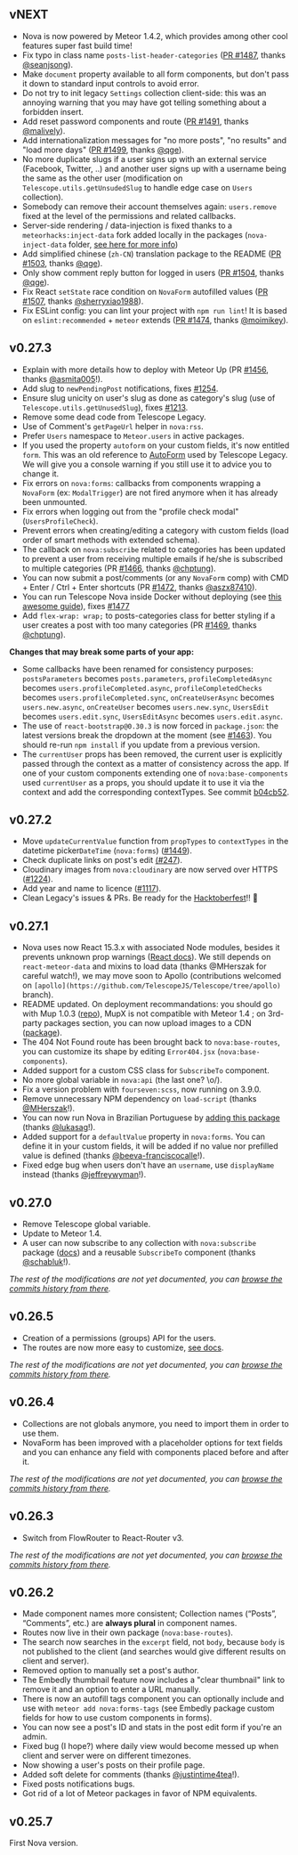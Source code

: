 ## vNEXT

- Nova is now powered by Meteor 1.4.2, which provides among other cool features super fast build time!
- Fix typo in class name `posts-list-header-categories` ([PR #1487](https://github.com/TelescopeJS/Telescope/pull/1487), thanks [@seanjsong](https://github.com/seanjsong)).
- Make `document` property available to all form components, but don't pass it down to standard input controls to avoid error.
- Do not try to init legacy `Settings` collection client-side: this was an annoying warning that you may have got telling something about a forbidden insert.
- Add reset password components and route ([PR #1491](https://github.com/TelescopeJS/Telescope/pull/1491), thanks [@malively](https://github.com/malively)).
- Add internationalization messages for "no more posts", "no results" and "load more days" ([PR #1499](https://github.com/TelescopeJS/Telescope/pull/1499), thanks [@qge](https://github.com/qge)).
- No more duplicate slugs if a user signs up with an external service (Facebook, Twitter, ..) and another user signs up with a username being the same as the other user (modification on `Telescope.utils.getUnsudedSlug` to handle edge case on `Users` collection).
- Somebody can remove their account themselves again: `users.remove` fixed at the level of the permissions and related callbacks.
- Server-side rendering / data-injection is fixed thanks to a `meteorhacks:inject-data` fork added locally in the packages (`nova-inject-data` folder, [see here for more info](https://github.com/TelescopeJS/Telescope/commit/f988686653b21896c3f5d321f30c34c1b5778628#diff-8f4ee0b18f5c4673b79684ee3c7d2430))
- Add simplified chinese (`zh-CN`) translation package to the README ([PR #1503](https://github.com/TelescopeJS/Telescope/pull/1503), thanks [@qge](https://github.com/qge)).
- Only show comment reply button for logged in users ([PR #1504](https://github.com/TelescopeJS/Telescope/pull/1504), thanks [@qge](https://github.com/qge)).
- Fix React `setState` race condition on `NovaForm` autofilled values ([PR #1507](https://github.com/TelescopeJS/Telescope/pull/1507), thanks [@sherryxiao1988](https://github.com/sherryxiao1988)).
- Fix ESLint config: you can lint your project with `npm run lint`! It is based on `eslint:recommended` + `meteor` extends ([PR #1474](https://github.com/TelescopeJS/Telescope/pull/1474), thanks [@moimikey](https://github.com/moimikey)).

## v0.27.3

- Explain with more details how to deploy with Meteor Up (PR [#1456](https://github.com/TelescopeJS/Telescope/pull/1456), thanks [@asmita005](https://github.com/asmita005)!).
- Add slug to `newPendingPost` notifications, fixes [#1254](https://github.com/TelescopeJS/Telescope/issues/1254).
- Ensure slug unicity on user's slug as done as category's slug (use of `Telescope.utils.getUnusedSlug`), fixes [#1213](https://github.com/TelescopeJS/Telescope/issues/1213).
- Remove some dead code from Telescope Legacy.
- Use of Comment's `getPageUrl` helper in `nova:rss`.
- Prefer `Users` namespace to `Meteor.users` in active packages.
- If you used the property `autoform` on your custom fields, it's now entitled `form`. This was an old reference to [AutoForm](https://github.com/aldeed/meteor-autoform) used by Telescope Legacy. We will give you a console warning if you still use it to advice you to change it.
- Fix errors on `nova:forms`: callbacks from components wrapping a `NovaForm` (ex: `ModalTrigger`) are not fired anymore when it has already been unmounted.
- Fix errors when logging out from the "profile check modal" (`UsersProfileCheck`).
- Prevent errors when creating/editing a category with custom fields (load order of smart methods with extended schema).
- The callback on `nova:subscribe` related to categories has been updated to prevent a user from receiving multiple emails if he/she is subscribed to multiple categories (PR [#1466](https://github.com/TelescopeJS/Telescope/pull/1466), thanks [@chptung](https://github.com/chptung)).
- You can now submit a post/comments (or any `NovaForm` comp) with CMD + Enter / Ctrl + Enter shortcuts (PR [#1472](https://github.com/TelescopeJS/Telescope/pull/1472), thanks [@aszx87410](https://github.com/aszx87410)).
- You can run Telescope Nova inside Docker without deploying (see [this awesome guide](http://spartatek.se/meteor_blog/docker/2016/01/12/running-telescope.html)), fixes [#1477](https://github.com/TelescopeJS/Telescope/issues/1477)
- Add `flex-wrap: wrap;` to posts-categories class for better styling if a user creates a post with too many categories (PR [#1469](https://github.com/TelescopeJS/Telescope/pull/1469), thanks [@chptung](https://github.com/chptung)).

**Changes that may break some parts of your app:**
- Some callbacks have been renamed for consistency purposes: `postsParameters` becomes `posts.parameters`, `profileCompletedAsync` becomes `users.profileCompleted.async`, `profileCompletedChecks` becomes `users.profileCompleted.sync`, `onCreateUserAsync` becomes `users.new.async`, `onCreateUser` becomes `users.new.sync`, `UsersEdit` becomes `users.edit.sync`, `UsersEditAsync` becomes `users.edit.async`.
- The use of `react-bootstrap@0.30.3` is now forced in `package.json`: the latest versions break the dropdown at the moment (see [#1463](https://github.com/TelescopeJS/Telescope/issues/1463)). You should re-run `npm install` if you update from a previous version.
- The `currentUser` props has been removed, the current user is explicitly passed through the context as a matter of consistency across the app. If one of your custom components extending one of `nova:base-components` used `currentUser` as a props, you should update it to use it via the context and add the corresponding contextTypes. See commit [b04cb52](https://github.com/TelescopeJS/Telescope/commit/b04cb5247027fc431f7aa1704ef823ac8ce5fdd1).

## v0.27.2

- Move `updateCurrentValue` function from `propTypes` to `contextTypes` in the datetime picker`DateTime` (`nova:forms`) ([#1449](https://github.com/TelescopeJS/Telescope/issues/1449)).
- Check duplicate links on post's edit [(#247](https://github.com/TelescopeJS/Telescope/issues/247)).
- Cloudinary images from `nova:cloudinary` are now served over HTTPS ([#1224](https://github.com/TelescopeJS/Telescope/issues/1224)).
- Add year and name to licence ([#1117](https://github.com/TelescopeJS/Telescope/issues/1117)).
- Clean Legacy's issues & PRs. Be ready for the [Hacktoberfest](https://hacktoberfest.digitalocean.com/)!! 🍻

## v0.27.1

- Nova uses now React 15.3.x with associated Node modules, besides it prevents unknown prop warnings ([React docs](https://facebook.github.io/react/warnings/unknown-prop.html)). We still depends on `react-meteor-data` and mixins to load data (thanks @MHerszak for careful watch!), we may move soon to Apollo (contributions welcomed on `[apollo](https://github.com/TelescopeJS/Telescope/tree/apollo)` branch).
- README updated. On deployment recommandations: you should go with Mup 1.0.3 ([repo](https://github.com/kadirahq/meteor-up)), MupX is not compatible with Meteor 1.4 ; on 3rd-party packages section, you can now upload images to a CDN ([package](https://github.com/xavcz/nova-forms-upload)).
- The 404 Not Found route has been brought back to `nova:base-routes`, you can customize its shape by editing `Error404.jsx` (`nova:base-components`).
- Added support for a custom CSS class for `SubscribeTo` component.
- No more global variable in `nova:api` (the last one? \o/).
- Fix a version problem with `fourseven:scss`, now running on 3.9.0.
- Remove unnecessary NPM dependency on `load-script` (thanks [@MHerszak](https://github.com/mherszak)!).
- You can now run Nova in Brazilian Portuguese by [adding this package](https://github.com/lukasag/nova-i18n-pt-br) (thanks [@lukasag](https://github.com/lukasag)!).
- Added support for a `defaultValue` property in `nova:forms`. You can define it in your custom fields, it will be added if no value nor prefilled value is defined (thanks [@beeva-franciscocalle](https://github.com/beeva-franciscocalle)!).
- Fixed edge bug when users don't have an `username`, use `displayName` instead (thanks [@jeffreywyman](https://github.com/jeffreywyman)!).

## v0.27.0

- Remove Telescope global variable.
- Update to Meteor 1.4.
- A user can now subscribe to any collection with `nova:subscribe` package ([docs](https://github.com/TelescopeJS/Telescope/tree/master/packages/nova-subscribe)) and a reusable `SubscribeTo` component (thanks [@schabluk](https://github.com/schabluk)!).

*The rest of the modifications are not yet documented, you can [browse the commits history from there](https://github.com/TelescopeJS/Telescope/commits/2b34713c0b6dbf094668f8a87d007443a1e2c580).*

## v0.26.5

- Creation of a permissions (groups) API for the users.
- The routes are now more easy to customize, [see docs](https://github.com/TelescopeJS/Telescope/tree/master#routes).

*The rest of the modifications are not yet documented, you can [browse the commits history from there](https://github.com/TelescopeJS/Telescope/commits/cfc52b1158f3dd9cfc98ef5081f558112dc3c3cc).*

## v0.26.4

- Collections are not globals anymore, you need to import them in order to use them.
- NovaForm has been improved with a placeholder options for text fields and you can enhance any field with components placed before and after it.

*The rest of the modifications are not yet documented, you can [browse the commits history from there](https://github.com/TelescopeJS/Telescope/commits/4f61940b07c48c6b3c7f13a47002c0199652a346).*

## v0.26.3

- Switch from FlowRouter to React-Router v3.

*The rest of the modifications are not yet documented, you can [browse the commits history from there](https://github.com/TelescopeJS/Telescope/commits/7b8624f709b6130fa8f93a141775491dc2455bbf).*

## v0.26.2

- Made component names more consistent; Collection names (“Posts”, “Comments”, etc.) are **always plural** in component names.
- Routes now live in their own package (`nova:base-routes`).
- The search now searches in the `excerpt` field, not `body`, because `body` is not published to the client (and searches would give different results on client and server). 
- Removed option to manually set a post's author. 
- The Embedly thumbnail feature now includes a "clear thumbnail" link to remove it and an option to enter a URL manually. 
- There is now an autofill tags component you can optionally include and use with `meteor add nova:forms-tags` (see Embedly package custom fields for how to use custom components in forms).
- You can now see a post's ID and stats in the post edit form if you're an admin.
- Fixed bug (I hope?) where daily view would become messed up when client and server were on different timezones.
- Now showing a user's posts on their profile page. 
- Added soft delete for comments (thanks [@justintime4tea](https://github.com/justintime4tea)!).
- Fixed posts notifications bugs. 
- Got rid of a lot of Meteor packages in favor of NPM equivalents.

## v0.25.7

First Nova version. 